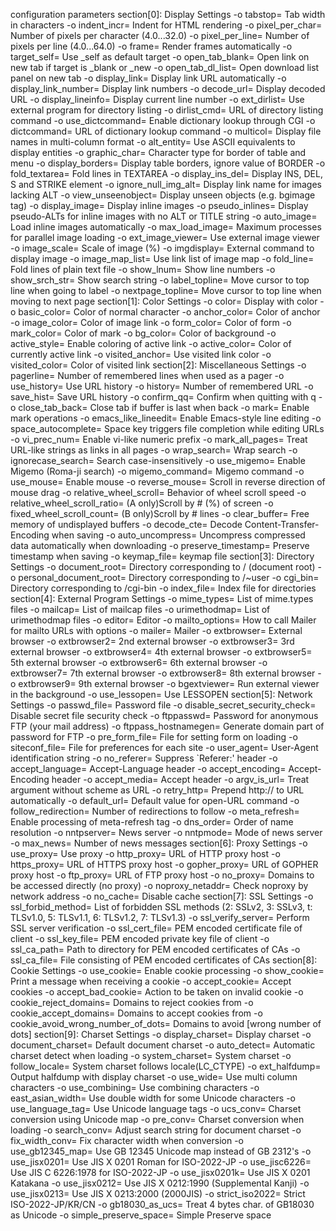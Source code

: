 
configuration parameters
  section[0]: Display Settings
    -o tabstop=<number>                 Tab width in characters
    -o indent_incr=<number>             Indent for HTML rendering
    -o pixel_per_char=<number>          Number of pixels per character (4.0...32.0)
    -o pixel_per_line=<number>          Number of pixels per line (4.0...64.0)
    -o frame=<bool>                     Render frames automatically
    -o target_self=<bool>               Use _self as default target
    -o open_tab_blank=<bool>            Open link on new tab if target is _blank or _new
    -o open_tab_dl_list=<bool>          Open download list panel on new tab
    -o display_link=<bool>              Display link URL automatically
    -o display_link_number=<bool>       Display link numbers
    -o decode_url=<bool>                Display decoded URL
    -o display_lineinfo=<bool>          Display current line number
    -o ext_dirlist=<bool>               Use external program for directory listing
    -o dirlist_cmd=<string>             URL of directory listing command
    -o use_dictcommand=<bool>           Enable dictionary lookup through CGI
    -o dictcommand=<string>             URL of dictionary lookup command
    -o multicol=<bool>                  Display file names in multi-column format
    -o alt_entity=<bool>                Use ASCII equivalents to display entities
    -o graphic_char=<number>            Character type for border of table and menu
    -o display_borders=<bool>           Display table borders, ignore value of BORDER
    -o fold_textarea=<bool>             Fold lines in TEXTAREA
    -o display_ins_del=<number>         Display INS, DEL, S and STRIKE element
    -o ignore_null_img_alt=<bool>       Display link name for images lacking ALT
    -o view_unseenobject=<bool>         Display unseen objects (e.g. bgimage tag)
    -o display_image=<bool>             Display inline images
    -o pseudo_inlines=<bool>            Display pseudo-ALTs for inline images with no ALT or TITLE string
    -o auto_image=<bool>                Load inline images automatically
    -o max_load_image=<number>          Maximum processes for parallel image loading
    -o ext_image_viewer=<bool>          Use external image viewer
    -o image_scale=<percent>            Scale of image (%)
    -o imgdisplay=<string>              External command to display image
    -o image_map_list=<bool>            Use link list of image map
    -o fold_line=<bool>                 Fold lines of plain text file
    -o show_lnum=<bool>                 Show line numbers
    -o show_srch_str=<bool>             Show search string
    -o label_topline=<bool>             Move cursor to top line when going to label
    -o nextpage_topline=<bool>          Move cursor to top line when moving to next page
  section[1]: Color Settings
    -o color=<bool>                     Display with color
    -o basic_color=<color>              Color of normal character
    -o anchor_color=<color>             Color of anchor
    -o image_color=<color>              Color of image link
    -o form_color=<color>               Color of form
    -o mark_color=<color>               Color of mark
    -o bg_color=<color>                 Color of background
    -o active_style=<bool>              Enable coloring of active link
    -o active_color=<color>             Color of currently active link
    -o visited_anchor=<bool>            Use visited link color
    -o visited_color=<color>            Color of visited link
  section[2]: Miscellaneous Settings
    -o pagerline=<number>               Number of remembered lines when used as a pager
    -o use_history=<bool>               Use URL history
    -o history=<number>                 Number of remembered URL
    -o save_hist=<bool>                 Save URL history
    -o confirm_qq=<bool>                Confirm when quitting with q
    -o close_tab_back=<bool>            Close tab if buffer is last when back
    -o mark=<bool>                      Enable mark operations
    -o emacs_like_lineedit=<bool>       Enable Emacs-style line editing
    -o space_autocomplete=<bool>        Space key triggers file completion while editing URLs
    -o vi_prec_num=<bool>               Enable vi-like numeric prefix
    -o mark_all_pages=<bool>            Treat URL-like strings as links in all pages
    -o wrap_search=<bool>               Wrap search
    -o ignorecase_search=<bool>         Search case-insensitively
    -o use_migemo=<bool>                Enable Migemo (Roma-ji search)
    -o migemo_command=<string>          Migemo command
    -o use_mouse=<bool>                 Enable mouse
    -o reverse_mouse=<bool>             Scroll in reverse direction of mouse drag
    -o relative_wheel_scroll=<number>   Behavior of wheel scroll speed
    -o relative_wheel_scroll_ratio=<number> (A only)Scroll by # (%) of screen
    -o fixed_wheel_scroll_count=<number> (B only)Scroll by # lines
    -o clear_buffer=<bool>              Free memory of undisplayed buffers
    -o decode_cte=<bool>                Decode Content-Transfer-Encoding when saving
    -o auto_uncompress=<bool>           Uncompress compressed data automatically when downloading
    -o preserve_timestamp=<bool>        Preserve timestamp when saving
    -o keymap_file=<string>             keymap file
  section[3]: Directory Settings
    -o document_root=<string>           Directory corresponding to / (document root)
    -o personal_document_root=<string>  Directory corresponding to /~user
    -o cgi_bin=<string>                 Directory corresponding to /cgi-bin
    -o index_file=<string>              Index file for directories
  section[4]: External Program Settings
    -o mime_types=<string>              List of mime.types files
    -o mailcap=<string>                 List of mailcap files
    -o urimethodmap=<string>            List of urimethodmap files
    -o editor=<string>                  Editor
    -o mailto_options=<number>          How to call Mailer for mailto URLs with options
    -o mailer=<string>                  Mailer
    -o extbrowser=<string>              External browser
    -o extbrowser2=<string>             2nd external browser
    -o extbrowser3=<string>             3rd external browser
    -o extbrowser4=<string>             4th external browser
    -o extbrowser5=<string>             5th external browser
    -o extbrowser6=<string>             6th external browser
    -o extbrowser7=<string>             7th external browser
    -o extbrowser8=<string>             8th external browser
    -o extbrowser9=<string>             9th external browser
    -o bgextviewer=<bool>               Run external viewer in the background
    -o use_lessopen=<bool>              Use LESSOPEN
  section[5]: Network Settings
    -o passwd_file=<string>             Password file
    -o disable_secret_security_check=<bool> Disable secret file security check
    -o ftppasswd=<string>               Password for anonymous FTP (your mail address)
    -o ftppass_hostnamegen=<bool>       Generate domain part of password for FTP
    -o pre_form_file=<string>           File for setting form on loading
    -o siteconf_file=<string>           File for preferences for each site
    -o user_agent=<string>              User-Agent identification string
    -o no_referer=<bool>                Suppress `Referer:' header
    -o accept_language=<string>         Accept-Language header
    -o accept_encoding=<string>         Accept-Encoding header
    -o accept_media=<string>            Accept header
    -o argv_is_url=<bool>               Treat argument without scheme as URL
    -o retry_http=<bool>                Prepend http:// to URL automatically
    -o default_url=<number>             Default value for open-URL command
    -o follow_redirection=<number>      Number of redirections to follow
    -o meta_refresh=<bool>              Enable processing of meta-refresh tag
    -o dns_order=<number>               Order of name resolution
    -o nntpserver=<string>              News server
    -o nntpmode=<string>                Mode of news server
    -o max_news=<number>                Number of news messages
  section[6]: Proxy Settings
    -o use_proxy=<bool>                 Use proxy
    -o http_proxy=<string>              URL of HTTP proxy host
    -o https_proxy=<string>             URL of HTTPS proxy host
    -o gopher_proxy=<string>            URL of GOPHER proxy host
    -o ftp_proxy=<string>               URL of FTP proxy host
    -o no_proxy=<string>                Domains to be accessed directly (no proxy)
    -o noproxy_netaddr=<bool>           Check noproxy by network address
    -o no_cache=<bool>                  Disable cache
  section[7]: SSL Settings
    -o ssl_forbid_method=<string>       List of forbidden SSL methods (2: SSLv2, 3: SSLv3, t: TLSv1.0, 5: TLSv1.1, 6: TLSv1.2, 7: TLSv1.3)
    -o ssl_verify_server=<bool>         Perform SSL server verification
    -o ssl_cert_file=<path>             PEM encoded certificate file of client
    -o ssl_key_file=<path>              PEM encoded private key file of client
    -o ssl_ca_path=<path>               Path to directory for PEM encoded certificates of CAs
    -o ssl_ca_file=<path>               File consisting of PEM encoded certificates of CAs
  section[8]: Cookie Settings
    -o use_cookie=<bool>                Enable cookie processing
    -o show_cookie=<bool>               Print a message when receiving a cookie
    -o accept_cookie=<bool>             Accept cookies
    -o accept_bad_cookie=<number>       Action to be taken on invalid cookie
    -o cookie_reject_domains=<string>   Domains to reject cookies from
    -o cookie_accept_domains=<string>   Domains to accept cookies from
    -o cookie_avoid_wrong_number_of_dots=<string> Domains to avoid [wrong number of dots]
  section[9]: Charset Settings
    -o display_charset=<charset>        Display charset
    -o document_charset=<charset>       Default document charset
    -o auto_detect=<number>             Automatic charset detect when loading
    -o system_charset=<charset>         System charset
    -o follow_locale=<bool>             System charset follows locale(LC_CTYPE)
    -o ext_halfdump=<bool>              Output halfdump with display charset
    -o use_wide=<bool>                  Use multi column characters
    -o use_combining=<bool>             Use combining characters
    -o east_asian_width=<bool>          Use double width for some Unicode characters
    -o use_language_tag=<bool>          Use Unicode language tags
    -o ucs_conv=<bool>                  Charset conversion using Unicode map
    -o pre_conv=<bool>                  Charset conversion when loading
    -o search_conv=<bool>               Adjust search string for document charset
    -o fix_width_conv=<bool>            Fix character width when conversion
    -o use_gb12345_map=<bool>           Use GB 12345 Unicode map instead of GB 2312's
    -o use_jisx0201=<bool>              Use JIS X 0201 Roman for ISO-2022-JP
    -o use_jisc6226=<bool>              Use JIS C 6226:1978 for ISO-2022-JP
    -o use_jisx0201k=<bool>             Use JIS X 0201 Katakana
    -o use_jisx0212=<bool>              Use JIS X 0212:1990 (Supplemental Kanji)
    -o use_jisx0213=<bool>              Use JIS X 0213:2000 (2000JIS)
    -o strict_iso2022=<bool>            Strict ISO-2022-JP/KR/CN
    -o gb18030_as_ucs=<bool>            Treat 4 bytes char. of GB18030 as Unicode
    -o simple_preserve_space=<bool>     Simple Preserve space
